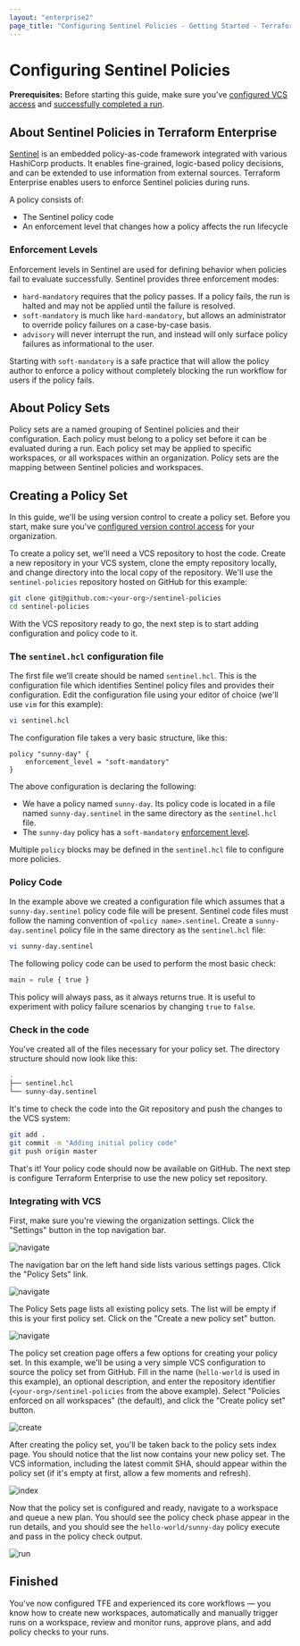 ```yaml
---
layout: "enterprise2"
page_title: "Configuring Sentinel Policies - Getting Started - Terraform Enterprise"
---
```


# Configuring Sentinel Policies

**Prerequisites:** Before starting this guide, make sure you've [configured VCS access](./vcs.html) and [successfully completed a run](./runs.html).

## About Sentinel Policies in Terraform Enterprise

[Sentinel](https://www.hashicorp.com/sentinel) is an embedded policy-as-code framework integrated with various HashiCorp products. It enables fine-grained, logic-based policy decisions, and can be extended to use information from external sources. Terraform Enterprise enables users to enforce Sentinel policies during runs.

A policy consists of:

- The Sentinel policy code
- An enforcement level that changes how a policy affects the run lifecycle

### Enforcement Levels

Enforcement levels in Sentinel are used for defining behavior when policies fail to evaluate successfully. Sentinel provides three enforcement modes:

* `hard-mandatory` requires that the policy passes. If a policy fails, the run is halted and may not be applied until the failure is resolved.
* `soft-mandatory` is much like `hard-mandatory`, but allows an administrator to override policy failures on a case-by-case basis.
* `advisory` will never interrupt the run, and instead will only surface policy failures as informational to the user.

Starting with `soft-mandatory` is a safe practice that will allow the policy author to enforce a policy without completely blocking the run workflow for users if the policy fails.

## About Policy Sets

Policy sets are a named grouping of Sentinel policies and their configuration. Each policy must belong to a policy set before it can be evaluated during a run. Each policy set may be applied to specific workspaces, or all workspaces within an organization. Policy sets are the mapping between Sentinel policies and workspaces.

## Creating a Policy Set

In this guide, we'll be using version control to create a policy set. Before you start, make sure you've [configured version control access](./vcs.html) for your organization.

To create a policy set, we'll need a VCS repository to host the code. Create a new repository in your VCS system, clone the empty repository locally, and change directory into the local copy of the repository. We'll use the `sentinel-policies` repository hosted on GitHub for this example:

```bash
git clone git@github.com:<your-org>/sentinel-policies
cd sentinel-policies
```

With the VCS repository ready to go, the next step is to start adding configuration and policy code to it.

### The `sentinel.hcl` configuration file

The first file we'll create should be named `sentinel.hcl`. This is the configuration file which identifies Sentinel policy files and provides their configuration. Edit the configuration file using your editor of choice (we'll use `vim` for this example):

```bash
vi sentinel.hcl
```

The configuration file takes a very basic structure, like this:

```hcl
policy "sunny-day" {
    enforcement_level = "soft-mandatory"
}
```

The above configuration is declaring the following:

* We have a policy named `sunny-day`. Its policy code is located in a file named `sunny-day.sentinel` in the same directory as the `sentinel.hcl` file.
* The `sunny-day` policy has a `soft-mandatory` [enforcement level](#enforcement-levels).

Multiple `policy` blocks may be defined in the `sentinel.hcl` file to configure more policies.

### Policy Code

In the example above we created a configuration file which assumes that a `sunny-day.sentinel` policy code file will be present. Sentinel code files must follow the naming convention of `<policy name>.sentinel`. Create a `sunny-day.sentinel` policy file in the same directory as the `sentinel.hcl` file:

```bash
vi sunny-day.sentinel
```

The following policy code can be used to perform the most basic check:

```python
main = rule { true }
```

This policy will always pass, as it always returns true. It is useful to experiment with policy failure scenarios by changing `true` to `false`.

### Check in the code

You've created all of the files necessary for your policy set. The directory structure should now look like this:

```bash
.
├── sentinel.hcl
└── sunny-day.sentinel
```

It's time to check the code into the Git repository and push the changes to the
VCS system:

```bash
git add .
git commit -m "Adding initial policy code"
git push origin master
```

That's it! Your policy code should now be available on GitHub. The next step is
configure Terraform Enterprise to use the new policy set repository.

### Integrating with VCS

First, make sure you're viewing the organization settings. Click the "Settings" button in the top navigation bar.

![navigate](./images/policy-sets-navigate-1.png)

The navigation bar on the left hand side lists various settings pages. Click the "Policy Sets" link.

![navigate](./images/policy-sets-navigate-2.png)

The Policy Sets page lists all existing policy sets. The list will be empty if this is your first policy set. Click on the "Create a new policy set" button.

![navigate](./images/policy-sets-navigate-3.png)

The policy set creation page offers a few options for creating your policy set. In this example, we'll be using a very simple VCS configuration to source the policy set from GitHub. Fill in the name (`hello-world` is used in this example), an optional description, and enter the repository identifier (`<your-org>/sentinel-policies` from the above example). Select "Policies enforced on all workspaces" (the default), and click the "Create policy set" button.

![create](./images/policy-sets-create.png)

After creating the policy set, you'll be taken back to the policy sets index page. You should notice that the list now contains your new policy set. The VCS information, including the latest commit SHA, should appear within the policy set (if it's empty at first, allow a few moments and refresh).

![index](./images/policy-sets-index.png)

Now that the policy set is configured and ready, navigate to a workspace and queue a new plan. You should see the policy check phase appear in the run details, and you should see the `hello-world/sunny-day` policy execute and pass in the policy check output.

![run](./images/policy-sets-run.png)

## Finished

You've now configured TFE and experienced its core workflows — you know how to create new workspaces, automatically and manually trigger runs on a workspace, review and monitor runs, approve plans, and add policy checks to your runs.
